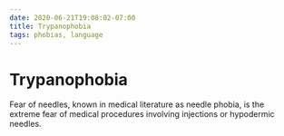 ```yaml
---
date: 2020-06-21T19:08:02-07:00
title: Trypanophobia
tags: phobias, language
---
```


# Trypanophobia

Fear of needles, known in medical literature as needle phobia, is the extreme fear of medical procedures involving injections or hypodermic needles.